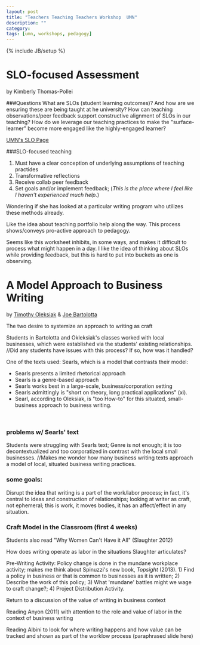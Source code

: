 ```yaml
---
layout: post
title: "Teachers Teaching Teachers Workshop  UMN"
description: ""
category: 
tags: [umn, workshops, pedagogy]
---
```

{% include JB/setup %}

# SLO-focused Assessment
by Kimberly Thomas-Pollei

###Questions
What are SLOs (student learning outcomes)? And how are we ensuring these are being taught at he university? How can teaching observations/peer feedback support constructive alignment of SLOs in our teaching? How do we leverage our teaching practices to make the "surface-learner" become more engaged like the highly-engaged learner?

[UMN's SLO Page](http://www.slo.umn.edu/ "SLOs at UMN")

###SLO-focused teaching
1. Must have a clear conception of underlying assumptions of teaching practides
2. Transformative reflections
3. Receive collab peer feedback
4. Set goals and/or implement feedback; (*This is the place where I feel like I haven't experienced much help.*)

Wondering if she has looked at a particular writing program who utilizes these methods already.

Like the idea about teaching portfolio help along the way. This process shows/conveys pro-active approach to pedagogy.

Seems like this worksheet inhibits, in some ways, and makes it difficult to process what might happen in a day. I like the idea of thinking about SLOs while providing feedback, but this is hard to put into buckets as one is observing.

# A Model Approach to Business Writing
by [Timothy Oleksiak](http://timothyoleksiak.com/) & [Joe Bartolotta](http://jbartolotta.com/)

The two desire to systemize an approach to writing as craft

Students in Bartolotta and Okleksiak's classes worked with local businesses, which were established via the students' existing relationships. //Did any students have issues with this process? If so, how was it handled?

One of the texts used: Searls, which is a model that contrasts their model:
- Searls presents a limited rhetorical approach
- Searls is a genre-based approach
- Searls works best in a large-scale, business/corporation setting
- Searls admittingly is "short on theory, long practical applications" (xi).
- Searl, according to Oleksiak, is "too How-to" for this situated, small-business approach to business writing.
<br />

### problems w/ Searls' text
Students were struggling with Searls text; Genre is not enough; it is too decontextualized and too corporatized in contrast with the local small businesses. //Makes me wonder how many business writing texts approach a model of local, situated business writing practices.

### some goals:
Disrupt the idea that writing is a part of the work/labor process; in fact, it's central to ideas and construction of relationships; looking at writer as craft, not ephemeral; this is work, it moves bodies, it has an affect/effect in any situation.

### Craft Model in the Classroom (first 4 weeks)
Students also read "Why Women Can't Have it All" (Slaughter 2012)

How does writing operate as labor in the situations Slaughter articulates?

Pre-Writing Activity: Policy change is done in the mundane workplace activity; makes me think about Spinuzzi's new book, *Topsight* (2013). 1) Find a policy in business or that is common to businesses as it is written; 2) Describe the work of this policy; 3) What 'mundane' battles might we wage to craft change?; 4) Project Distribution Activity.

Return to a discussion of the value of writing in business context

Reading Anyon (2011) with attention to the role and value of labor in the context of business writing

Reading Albini to look for where writing happens and how value can be tracked and shown as part of the worklow process (paraphrased slide here)

